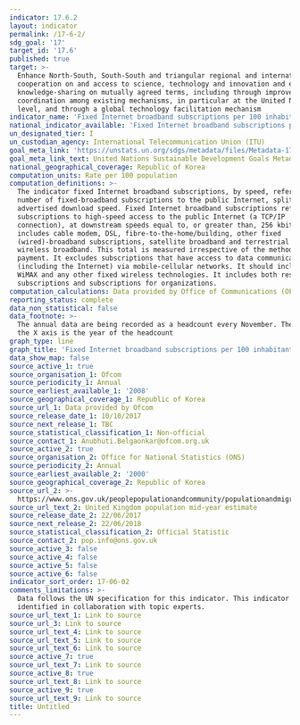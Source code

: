 ```yaml
---
indicator: 17.6.2
layout: indicator
permalink: /17-6-2/
sdg_goal: '17'
target_id: '17.6'
published: true
target: >-
  Enhance North-South, South-South and triangular regional and international
  cooperation on and access to science, technology and innovation and enhance
  knowledge-sharing on mutually agreed terms, including through improved
  coordination among existing mechanisms, in particular at the United Nations
  level, and through a global technology facilitation mechanism
indicator_name: 'Fixed Internet broadband subscriptions per 100 inhabitants, by speed'
national_indicator_available: 'Fixed Internet broadband subscriptions per 100 inhabitants, by speed'
un_designated_tier: I
un_custodian_agency: International Telecommunication Union (ITU)
goal_meta_link: 'https://unstats.un.org/sdgs/metadata/files/Metadata-17-06-02.pdf'
goal_meta_link_text: United Nations Sustainable Development Goals Metadata (PDF 211 KB)
national_geographical_coverage: Republic of Korea
computation_units: Rate per 100 population
computation_definitions: >-
  The indicator fixed Internet broadband subscriptions, by speed, refers to the
  number of fixed-broadband subscriptions to the public Internet, split by
  advertised download speed. Fixed Internet broadband subscriptions refer to
  subscriptions to high-speed access to the public Internet (a TCP/IP
  connection), at downstream speeds equal to, or greater than, 256 kbit/s. This
  includes cable modem, DSL, fibre-to-the-home/building, other fixed
  (wired)-broadband subscriptions, satellite broadband and terrestrial fixed
  wireless broadband. This total is measured irrespective of the method of
  payment. It excludes subscriptions that have access to data communications
  (including the Internet) via mobile-cellular networks. It should include fixed
  WiMAX and any other fixed wireless technologies. It includes both residential
  subscriptions and subscriptions for organizations.
computation_calculations: Data provided by Office of Communications (OFCOM).
reporting_status: complete
data_non_statistical: false
data_footnote: >-
  The annual data are being recorded as a headcount every November. The date on
  the X axis is the year of the headcount
graph_type: line
graph_title: 'Fixed Internet broadband subscriptions per 100 inhabitants, by speed'
data_show_map: false
source_active_1: true
source_organisation_1: Ofcom
source_periodicity_1: Annual
source_earliest_available_1: '2008'
source_geographical_coverage_1: Republic of Korea
source_url_1: Data provided by Ofcom
source_release_date_1: 10/10/2017
source_next_release_1: TBC
source_statistical_classification_1: Non-official
source_contact_1: Anubhuti.Belgaonkar@ofcom.org.uk
source_active_2: true
source_organisation_2: Office for National Statistics (ONS)
source_periodicity_2: Annual
source_earliest_available_2: '2000'
source_geographical_coverage_2: Republic of Korea
source_url_2: >-
  https://www.ons.gov.uk/peoplepopulationandcommunity/populationandmigration/populationestimates/timeseries/ukpop/pop
source_url_text_2: United Kingdom population mid-year estimate
source_release_date_2: 22/06/2017
source_next_release_2: 22/06/2018
source_statistical_classification_2: Official Statistic
source_contact_2: pop.info@ons.gov.uk
source_active_3: false
source_active_4: false
source_active_5: false
source_active_6: false
indicator_sort_order: 17-06-02
comments_limitations: >-
  Data follows the UN specification for this indicator. This indicator has been
  identified in collaboration with topic experts.
source_url_text_1: Link to source
source_url_3: Link to source
source_url_text_4: Link to source
source_url_text_5: Link to source
source_url_text_6: Link to source
source_active_7: true
source_url_text_7: Link to source
source_active_8: true
source_url_text_8: Link to source
source_active_9: true
source_url_text_9: Link to source
title: Untitled
---
```

